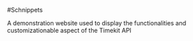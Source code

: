 #Schnippets

A demonstration website used to display the functionalities and customizationable aspect of the Timekit API

